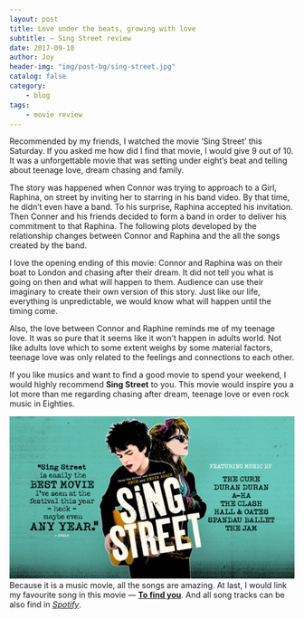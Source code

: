 ```yaml
---
layout: post
title: Love under the beats, growing with love
subtitle: — Sing Street review
date: 2017-09-10
author: Joy
header-img: "img/post-bg/sing-street.jpg"
catalog: false
category:
    - blog
tags:
    - movie review
---
```

Recommended by my friends, I watched the movie ‘Sing Street’ this Saturday. If you asked me how did I find that movie, I would give 9 out of 10.  It was a unforgettable movie that was setting under eight’s beat and telling about teenage love, dream chasing and family.

The story was happened when Connor was trying to approach to  a Girl, Raphina, on street by inviting her to starring in his band video. By that time, he didn’t even have a band. To his surprise, Raphina accepted his invitation.  Then Conner and his friends decided to form a band in order to deliver his commitment to that Raphina.  The following plots developed by the relationship changes between Connor and Raphina and the all the songs created by the band.  

I love the opening ending of this movie: Connor and Raphina was on their boat to London and chasing after their dream.  It did not tell you what is going on then and what will happen to them. Audience can use their imaginary to create their own version of this story.  Just like our life, everything is unpredictable, we would know what will happen until the timing come.

Also, the love between Connor and Raphine reminds me of my teenage love. It was so pure that it seems like it won’t happen in adults world. Not like adults love which to some extent weighs by some material factors, teenage love was only related to the feelings and connections to each other.

If you like musics and want to find a good movie to spend your weekend, I would highly recommend **Sing Street** to you. This movie would inspire you a lot more than me regarding chasing after dream, teenage love or even rock music in Eighties.

![](/img/in-post/post-sing-street/sing-street-banner.jpg)
Because it is a music movie, all the songs are amazing. At last, I would link my favourite song in this movie — [**To find you**](https://open.spotify.com/track/75WOBjhzpCPLxo8MqXyJf1). And all song tracks can be also find in [*Spotify*](https://open.spotify.com/artist/7AKznuvHmbW7uZbUkLY4Je).
